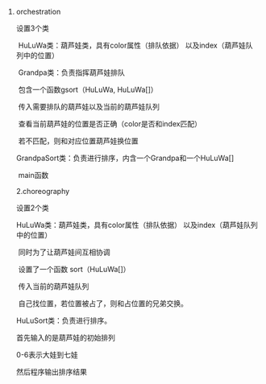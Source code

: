 1. orchestration

   设置3个类 

   ​    HuLuWa类：葫芦娃类，具有color属性（排队依据） 以及index（葫芦娃队列中的位置）

   ​	Grandpa类：负责指挥葫芦娃排队

   ​							包含一个函数gsort（HuLuWa, HuLuWa[]）

   ​							传入需要排队的葫芦娃以及当前的葫芦娃队列

   ​							查看当前葫芦娃的位置是否正确（color是否和index匹配）

   ​							若不匹配，则和对应位置葫芦娃换位置

   GrandpaSort类：负责进行排序，内含一个Grandpa和一个HuLuWa[]

   ​							  main函数

   

   2.choreography

   设置2个类

   HuLuWa类：葫芦娃类，具有color属性（排队依据） 以及index（葫芦娃队列中的位置）

   ​						同时为了让葫芦娃间互相协调

   ​						设置了一个函数 sort（HuLuWa[]）

   ​						传入当前的葫芦娃队列

   ​						自己找位置，若位置被占了，则和占位置的兄弟交换。

   HuLuSort类：负责进行排序。

   

   首先输入的是葫芦娃的初始排列
   
   0-6表示大娃到七娃
   
   然后程序输出排序结果
   
   ​	
